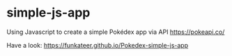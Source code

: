 # simple-js-app
Using Javascript to create a simple Pokédex app via API https://pokeapi.co/

Have a look:
https://funkateer.github.io/Pokedex-simple-js-app